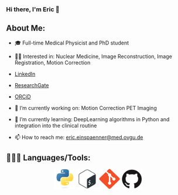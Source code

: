 ### Hi there, I'm Eric 👋

## About Me:
- 🎓 Full-time Medical Physicist and PhD student
- 👨‍💻 Interested in: Nuclear Medicine, Image Reconstruction, Image Registration, Motion Correction
- [LinkedIn](https://www.linkedin.com/in/eric-einsp%C3%A4nner-82a049185/)
- [ResearchGate](https://www.researchgate.net/profile/Eric-Einspaenner)
- [ORCiD](https://orcid.org/0000-0003-2363-5132)

- 🔭 I’m currently working on: Motion Correction PET Imaging
- 🌱 I’m currently learning: DeepLearning algorithms in Python and integration into the clinical routine

- 📫 How to reach me: eric.einspaenner@med.ovgu.de

## 👨🏻‍💻 Languages/Tools:
<div>
<p align="center">
<img src="https://raw.githubusercontent.com/rijobro/rijobro/main/ims/python.svg" alt="python" width="57" height="55"/>
<img src="https://raw.githubusercontent.com/rijobro/rijobro/main/ims/bash.svg" alt="bash" width="57" height="55"/>
<img src="https://raw.githubusercontent.com/rijobro/rijobro/main/ims/git.svg" alt="git" width="57" height="55"/>
<img src="https://raw.githubusercontent.com/rijobro/rijobro/main/ims/github.svg" alt="github" width="57" height="55"/>

